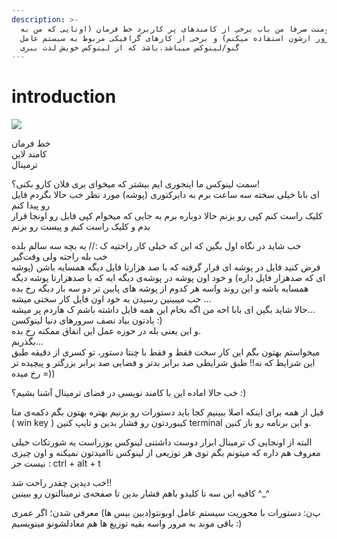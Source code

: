 ```yaml
---
description: >-
  این داکیومنت صرفا من باب برخی از کامندهای پر کاربرد خط فرمان (اونایی که من به
  مرور ازشون استفاده میکنم) و برخی از کارهای گرافیکی مربوط به سیستم عامل
  گنو/لینوکس میباشد.باشد که از لینوکس خویش لذت ببری
---
```


# introduction

![](https://uupload.ir/files/t4yc_photo_2021-02-19_00-28-37.jpg)

خط فرمان  
کامند لاین  
ترمینال

سمت لینوکس ما اینجوری ایم بیشتر که میخوای بری فلان کارو بکنی؟!  
ای بابا خیلی سخته سه ساعت برم به دایرکتوری \(پوشه\) مورد نظر خب حالا بگردم فایل رو پیدا کنم  
کلیک راست کنم کپی رو بزنم حالا دوباره برم به جایی که میخوام کپی فایل رو اونجا قرار بدم و کلیک راست کنم و پیست رو بزنم

خب شاید در نگاه اول بگین که این که خیلی کار راحتیه ک :// یه بچه سه سالم بلده  
خب بله راحته ولی وقت‌گیر  
فرض کنید فایل در پوشه ای قرار گرفته که با صد هزارتا فایل دیگه همسایه باشن \(پوشه ای که صدهزار فایل داره\) و خود اون پوشه در پوشه‌ی دیگه ایه که با صدهزارتا پوشه دیگه همسایه باشه و این روند واسه هر کدوم از پوشه های پایین تر دو سه بار دیگه رخ بده  
خب میبینین رسیدن به خود اون فایل کار سختی میشه ...  
حالا شاید بگین ای بابا اخه من اگه بخام این همه فایل داشته باشم ک هاردم پر میشه...  
یادتون بیاد نصف سرورهای دنیا لینوکسن :\)  
و این یعنی بله در حوزه عمل این اتفاق ممکنه رخ بده.  
بگذریم...  
میخواستم بهتون بگم این کار سخت فقط و فقط با چنتا دستور، تو کسری از دقیقه طبق این شرایط که نه!! طبق شرایطی صد برابر بدتر و فضایی صد برابر بزرگتر و پیچیده تر رخ میده =\)\)

خب حالا اماده این با کامند نویسی در فضای ترمینال آشنا بشیم؟ :\)

قبل از همه برای اینکه اصلا ببینیم کجا باید دستورات رو بزنیم بهتره بهتون بگم دکمه‌ی متا \( win key \) کیبوردتون رو فشار بدین و تایپ کنین terminal و این برنامه رو باز کنین.

البته از اونجایی ک ترمینال ابزار دوست داشتنی لینوکس یوزراست یه شورتکات خیلی معروف هم داره که میتونم بگم توی هر توزیعی از لینوکس ناامیدتون نمیکنه و اون چیزی نیست جز : ctrl + alt + t

خب دیدین چقدر راحت شد!!  
کافیه این سه تا کلیدو باهم فشار بدین تا صفحه‌ی ترمینالتون رو ببینین ^\_^

پ‌ن: دستورات با محوریت سیستم عامل اوبونتو\(دبین بیس ها\) معرفی شدن؛ اگر عمری باقی موند به مرور واسه بقیه توزیع ها هم معادلشونو مینویسیم :\)

